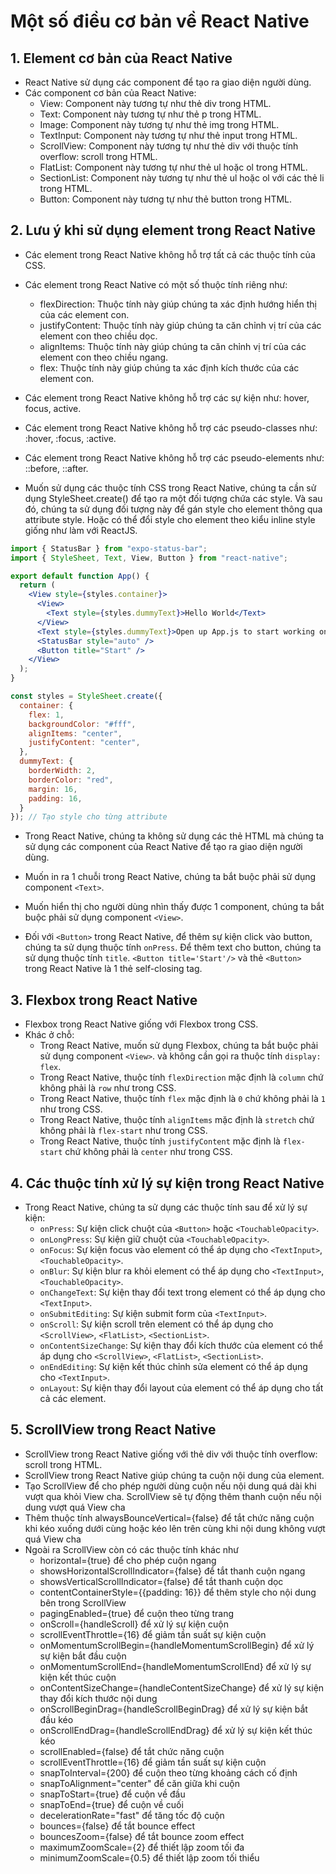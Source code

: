 # Một số điều cơ bản về React Native

## 1. Element cơ bản của React Native
- React Native sử dụng các component để tạo ra giao diện người dùng.
- Các component cơ bản của React Native:
    - View: Component này tương tự như thẻ div trong HTML.
    - Text: Component này tương tự như thẻ p trong HTML.
    - Image: Component này tương tự như thẻ img trong HTML.
    - TextInput: Component này tương tự như thẻ input trong HTML.
    - ScrollView: Component này tương tự như thẻ div với thuộc tính overflow: scroll trong HTML.
    - FlatList: Component này tương tự như thẻ ul hoặc ol trong HTML.
    - SectionList: Component này tương tự như thẻ ul hoặc ol với các thẻ li trong HTML.
    - Button: Component này tương tự như thẻ button trong HTML.

## 2. Lưu ý khi sử dụng element trong React Native
- Các element trong React Native không hỗ trợ tất cả các thuộc tính của CSS.
- Các element trong React Native có một số thuộc tính riêng như:
    + flexDirection: Thuộc tính này giúp chúng ta xác định hướng hiển thị của các element con.
    + justifyContent: Thuộc tính này giúp chúng ta căn chỉnh vị trí của các element con theo chiều dọc.
    + alignItems: Thuộc tính này giúp chúng ta căn chỉnh vị trí của các element con theo chiều ngang.
    + flex: Thuộc tính này giúp chúng ta xác định kích thước của các element con.
- Các element trong React Native không hỗ trợ các sự kiện như: hover, focus, active.
- Các element trong React Native không hỗ trợ các pseudo-classes như: :hover, :focus, :active.
- Các element trong React Native không hỗ trợ các pseudo-elements như: ::before, ::after.

- Muốn sử dụng các thuộc tính CSS trong React Native, chúng ta cần sử dụng StyleSheet.create() để tạo ra một đối tượng chứa các style. Và sau đó, chúng ta sử dụng đối tượng này để gán style cho element thông qua attribute style. Hoặc có thể đổi style cho element theo kiểu inline style giống như làm với ReactJS.
```jsx
import { StatusBar } from "expo-status-bar";
import { StyleSheet, Text, View, Button } from "react-native";

export default function App() {
  return (
    <View style={styles.container}>
      <View>
        <Text style={styles.dummyText}>Hello World</Text>
      </View>
      <Text style={styles.dummyText}>Open up App.js to start working on your app!</Text>
      <StatusBar style="auto" />
      <Button title="Start" />
    </View>
  );
}

const styles = StyleSheet.create({
  container: {
    flex: 1,
    backgroundColor: "#fff",
    alignItems: "center",
    justifyContent: "center",
  },
  dummyText: {
    borderWidth: 2,
    borderColor: "red",
    margin: 16,
    padding: 16,
  }
}); // Tạo style cho từng attribute
```

- Trong React Native, chúng ta không sử dụng các thẻ HTML mà chúng ta sử dụng các component của React Native để tạo ra giao diện người dùng.

- Muốn in ra 1 chuỗi trong React Native, chúng ta bắt buộc phải sử dụng component `<Text>`.

- Muốn hiển thị cho người dùng nhìn thấy được 1 component, chúng ta bắt buộc phải sử dụng component `<View>`.

- Đối với `<Button>` trong React Native, để thêm sự kiện click vào button, chúng ta sử dụng thuộc tính `onPress`. Để thêm text cho button, chúng ta sử dụng thuộc tính `title`. `<Button title='Start'/>` và thẻ `<Button>` trong React Native là 1 thẻ self-closing tag.

## 3. Flexbox trong React Native
- Flexbox trong React Native giống với Flexbox trong CSS.
- Khác ở chỗ:
    + Trong React Native, muốn sử dụng Flexbox, chúng ta bắt buộc phải sử dụng component `<View>`. và không cần gọi ra thuộc tính `display: flex`.
    + Trong React Native, thuộc tính `flexDirection` mặc định là `column` chứ không phải là `row` như trong CSS.
    + Trong React Native, thuộc tính `flex` mặc định là `0` chứ không phải là `1` như trong CSS.
    + Trong React Native, thuộc tính `alignItems` mặc định là `stretch` chứ không phải là `flex-start` như trong CSS.
    + Trong React Native, thuộc tính `justifyContent` mặc định là `flex-start` chứ không phải là `center` như trong CSS.

## 4. Các thuộc tính xử lý sự kiện trong React Native
- Trong React Native, chúng ta sử dụng các thuộc tính sau để xử lý sự kiện:
    + `onPress`: Sự kiện click chuột của `<Button>` hoặc `<TouchableOpacity>`.
    + `onLongPress`: Sự kiện giữ chuột của `<TouchableOpacity>`.
    + `onFocus`: Sự kiện focus vào element có thể áp dụng cho `<TextInput>`, `<TouchableOpacity>`.
    + `onBlur`: Sự kiện blur ra khỏi element có thể áp dụng cho `<TextInput>`, `<TouchableOpacity>`.
    + `onChangeText`: Sự kiện thay đổi text trong element có thể áp dụng cho `<TextInput>`.
    + `onSubmitEditing`: Sự kiện submit form của `<TextInput>`.
    + `onScroll`: Sự kiện scroll trên element có thể áp dụng cho `<ScrollView>`, `<FlatList>`, `<SectionList>`.
    + `onContentSizeChange`: Sự kiện thay đổi kích thước của element có thể áp dụng cho `<ScrollView>`, `<FlatList>`, `<SectionList>`.
    + `onEndEditing`: Sự kiện kết thúc chỉnh sửa element có thể áp dụng cho `<TextInput>`.
    + `onLayout`: Sự kiện thay đổi layout của element có thể áp dụng cho tất cả các element.

## 5. ScrollView trong React Native
- ScrollView trong React Native giống với thẻ div với thuộc tính overflow: scroll trong HTML.
- ScrollView trong React Native giúp chúng ta cuộn nội dung của element.
- Tạo ScrollView để cho phép người dùng cuộn nếu nội dung quá dài khi vượt qua khỏi View cha. ScrollView sẽ tự động thêm thanh cuộn nếu nội dung vượt quá View cha
- Thêm thuộc tính alwaysBounceVertical={false} để tắt chức năng cuộn khi kéo xuống dưới cùng hoặc kéo lên trên cùng khi nội dung không vượt quá View cha
- Ngoài ra ScrollView còn có các thuộc tính khác như 
  + horizontal={true} để cho phép cuộn ngang
  + showsHorizontalScrollIndicator={false} để tắt thanh cuộn ngang
  + showsVerticalScrollIndicator={false} để tắt thanh cuộn dọc
  + contentContainerStyle={{padding: 16}} để thêm style cho nội dung bên trong ScrollView
  + pagingEnabled={true} để cuộn theo từng trang
  + onScroll={handleScroll} để xử lý sự kiện cuộn
  + scrollEventThrottle={16} để giảm tần suất sự kiện cuộn
  + onMomentumScrollBegin={handleMomentumScrollBegin} để xử lý sự kiện bắt đầu cuộn
  + onMomentumScrollEnd={handleMomentumScrollEnd} để xử lý sự kiện kết thúc cuộn
  + onContentSizeChange={handleContentSizeChange} để xử lý sự kiện thay đổi kích thước nội dung
  + onScrollBeginDrag={handleScrollBeginDrag} để xử lý sự kiện bắt đầu kéo
  + onScrollEndDrag={handleScrollEndDrag} để xử lý sự kiện kết thúc kéo
  + scrollEnabled={false} để tắt chức năng cuộn
  + scrollEventThrottle={16} để giảm tần suất sự kiện cuộn
  + snapToInterval={200} để cuộn theo từng khoảng cách cố định
  + snapToAlignment="center" để căn giữa khi cuộn
  + snapToStart={true} để cuộn về đầu
  + snapToEnd={true} để cuộn về cuối
  + decelerationRate="fast" để tăng tốc độ cuộn
  + bounces={false} để tắt bounce effect
  + bouncesZoom={false} để tắt bounce zoom effect
  + maximumZoomScale={2} để thiết lập zoom tối đa
  + minimumZoomScale={0.5} để thiết lập zoom tối thiểu